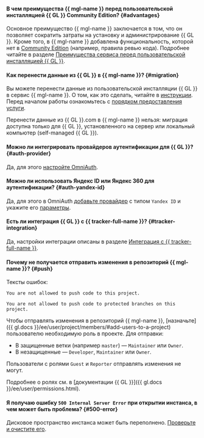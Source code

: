 #### В чем преимущества {{ mgl-name }} перед пользовательской инсталляцией {{ GL }} Community Edition? {#advantages}

Основное преимущество {{ mgl-name }} заключается в том, что он позволяет сократить затраты на установку и администрирование {{ GL }}. Кроме того, в {{ mgl-name }} добавлена функциональность, которой нет в [Community Edition](https://about.gitlab.com/install/ce-or-ee/) (например, правила ревью кода). Подробнее читайте в разделе [Преимущества сервиса перед пользовательской инсталляцией {{ GL }}](../../managed-gitlab/concepts/managed-gitlab-vs-custom-installation.md).

#### Как перенести данные из {{ GL }} в {{ mgl-name }}? {#migration}

Вы можете перенести данные из пользовательской инсталляции {{ GL }} в сервис {{ mgl-name }}. О том, как это сделать, читайте в [инструкции](../../managed-gitlab/operations/instance/migration.md). Перед началом работы ознакомьтесь с [порядком предоставления услуги](../../managed-gitlab/concepts/migration.md).

Перенести данные из {{ GL }}.com в {{ mgl-name }} нельзя: миграция доступна только для {{ GL }}, установленного на сервер или локальный компьютер (self-managed {{ GL }}).

#### Можно ли интегрировать провайдеров аутентификации для {{ GL }}? {#auth-provider}

Да, для этого [настройте OmniAuth](../../managed-gitlab/operations/omniauth.md).

#### Можно ли использовать Яндекс ID или Яндекс 360 для аутентификации? {#auth-yandex-id}

Да, для этого в OmniAuth [добавьте провайдер](../../managed-gitlab/operations/omniauth.md#add-provider) с типом `Yandex ID` и укажите его [параметры](../../managed-gitlab/operations/omniauth.md#yandex-id).

#### Есть ли интеграция {{ GL }} с {{ tracker-full-name }}? {#tracker-integration}

Да, настройки интеграции описаны в разделе [Интеграция с {{ tracker-full-name }}](../../tracker/user/gitlab.md).

#### Почему не получается отправить изменения в репозиторий {{ mgl-name }}? {#push}

Тексты ошибок:

```text
You are not allowed to push code to this project.
```

```text
You are not allowed to push code to protected branches on this project.
```

Чтобы отправлять изменения в репозиторий {{ mgl-name }}, [назначьте]({{ gl.docs }}/ee/user/project/members/#add-users-to-a-project) пользователю необходимую роль в проекте. Для отправки:

* В защищенные ветки (например `master`) — `Maintainer` или `Owner`.
* В незащищенные — `Developer`, `Maintainer` или `Owner`.

Пользователи с ролями `Guest` и `Reporter` отправлять изменения не могут.

Подробнее о ролях см. в [документации {{ GL }}]({{ gl.docs }}/ee/user/permissions.html).

#### Я получаю ошибку `500 Internal Server Error` при открытии инстанса, в чем может быть проблема? {#500-error}

Дисковое пространство инстанса может быть переполнено. [Проверьте и очистите его](../../managed-gitlab/operations/instance/clean-up-disk-space.md).
